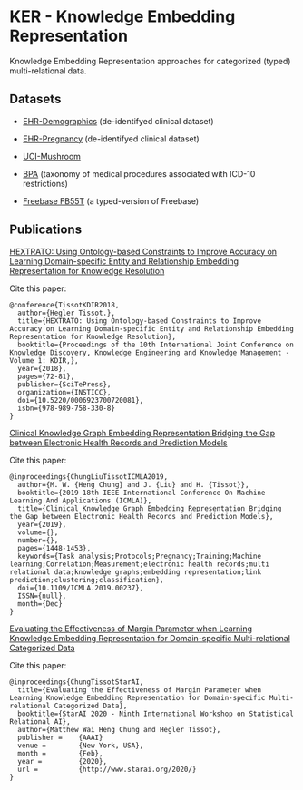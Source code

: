 # KER - Knowledge Embedding Representation

Knowledge Embedding Representation approaches for categorized (typed) multi-relational data.

## Datasets

* [EHR-Demographics](./datasets/infohealth.demographic/) (de-identifyed clinical dataset)
* [EHR-Pregnancy](./datasets/infohealth.pregnancy/) (de-identifyed clinical dataset)

* [UCI-Mushroom](./datasets/uci.mushroom/)

* [BPA](./datasets/BPA) (taxonomy of medical procedures associated with ICD-10 restrictions)

* [Freebase FB55T](./datasets/freebase.FB55T) (a typed-version of Freebase)

## Publications

[HEXTRATO: Using Ontology-based Constraints to Improve Accuracy on Learning Domain-specific Entity and Relationship Embedding Representation for Knowledge Resolution](https://www.scitepress.org/PublicationsDetail.aspx?ID=9/D+DwbxGYg=&t=1)

Cite this paper: 
```
@conference{TissotKDIR2018,
  author={Hegler Tissot.},
  title={HEXTRATO: Using Ontology-based Constraints to Improve Accuracy on Learning Domain-specific Entity and Relationship Embedding Representation for Knowledge Resolution},
  booktitle={Proceedings of the 10th International Joint Conference on Knowledge Discovery, Knowledge Engineering and Knowledge Management - Volume 1: KDIR,},
  year={2018},
  pages={72-81},
  publisher={SciTePress},
  organization={INSTICC},
  doi={10.5220/0006923700720081},
  isbn={978-989-758-330-8}
}
```

[Clinical Knowledge Graph Embedding Representation Bridging the Gap between Electronic Health Records and Prediction Models](https://ieeexplore.ieee.org/document/8999107)

Cite this paper: 
```
@inproceedings{ChungLiuTissotICMLA2019,
  author={M. W. {Heng Chung} and J. {Liu} and H. {Tissot}},
  booktitle={2019 18th IEEE International Conference On Machine Learning And Applications (ICMLA)},
  title={Clinical Knowledge Graph Embedding Representation Bridging the Gap between Electronic Health Records and Prediction Models},
  year={2019},
  volume={},
  number={},
  pages={1448-1453},
  keywords={Task analysis;Protocols;Pregnancy;Training;Machine learning;Correlation;Measurement;electronic health records;multi relational data;knowledge graphs;embedding representation;link prediction;clustering;classification},
  doi={10.1109/ICMLA.2019.00237},
  ISSN={null},
  month={Dec}
}
```

[Evaluating the Effectiveness of Margin Parameter when Learning Knowledge Embedding Representation for Domain-specific Multi-relational Categorized Data](https://arxiv.org/abs/1912.10264)


Cite this paper: 
```
@inproceedings{ChungTissotStarAI,
  title={Evaluating the Effectiveness of Margin Parameter when Learning Knowledge Embedding Representation for Domain-specific Multi-relational Categorized Data},
  booktitle={StarAI 2020 - Ninth International Workshop on Statistical Relational AI},
  author={Matthew Wai Heng Chung and Hegler Tissot},
  publisher =    {AAAI}
  venue =        {New York, USA},
  month =        {Feb},
  year =         {2020},
  url =          {http://www.starai.org/2020/}
}
```

